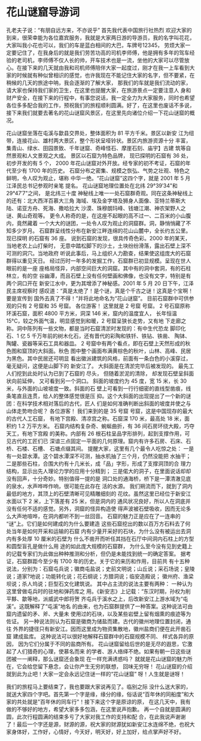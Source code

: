 # 花山谜窟导游词  
孔老夫子说：“有朋自远方来，不亦说乎” 首先我代表中国旅行社热烈 欢迎大家的到来，很荣幸能为各位嘉宾服务，我就是大家两日游的导游员，我的名字叫花花，大家叫我小花也可以，我们的车是蓝白相间的大巴，车牌号12345， 劳烦大家一定要记住了，在我身后的就是我们劳苦功高的司机李师傅，他是拥有多年的驾车经验的老司机，李师傅不仅人长的帅，开车技术也是一流，坐他的大家可以尽管放心。在接下来的几天就由我和司机师傅陪伴大家一起度过，刚才在我一上车看到大家的时候就有种似曾相识的感觉，也许我现在不能记住大家的名字，但不要紧，在稍候的几天的旅途中呐，我会逐渐的了解大家， 那我们的车就是我们流动的家， 请大家也保持我们家的卫生，在这里也提醒大家，在旅游景点一定要注意人 身和财产安全，在接下来的行程中，有事您说话，我一定全力为大家服务，同时也希望各位多多配合我的工作，预祝我们的旅程顺利圆满。好了，在这里也废话不多说，接下来我们就要去著名的花山谜窟风景区，在这里先向诸位介绍一下花山谜窟的概况。  

花山谜窟坐落在屯溪与歙县交界处，整体面积为 81 平方千米。景区以新安 江为纽带，连接花山、雄村两大景区，整个形状呈哑铃状。景区内旅游资源十分 丰富，集青山、绿水、田园景致、千年谜窟、奇峰怪石、摩崖石刻、庙宇】古建 筑等自然景观和人文景观之大成。 景区以石窟为特色品牌， 现已探明的石窟有 36 处， 初步开发的有 5 个， 2000 年花山谜窟对外开放。经专家的初不考证，石窟的年代至少有 1700 年的历史。 石窟分布之密集、规模之恢弘、气势之壮观、特色之鲜明，令人叹为观止，堪称 中华一绝。“花山谜窟”这四个字，就是 2001 年 5 月江泽民总书记参观时亲笔 提名。 花山谜窟地理位置处在北纬 29°39′34"和 29°47′7"之间， 是北纬三十度 神秘线上唯一一处石窟群奇观。同在这条神秘线上的还有：北大西洋百慕大三角 海域、埃及金字塔及狮身人面像、亚特兰蒂斯大陆、诺亚方舟、死海、撒哈拉大 沙漠、珠穆朗玛峰、钱塘江潮、神农架野人之谜、黄山奇观等。 更令人称奇的是，在这座不起眼的高不过一、二百米的小山腹内，竟然藏着 一个大大的谜团，一处令人叹为观止的洞窟群。洞，静悄悄藏了不知多少岁月。 石窟群呈线性分布在新安江畔连绵的花山山麓中，全长约五公里。现已探明 的石窟有 36 座。 说到石窟的发现，很具传奇色彩。2000 年的某天，当地老农上山打柴时， 无意中踏松脚下的沙土，土块纷纷滑落，露出石壁上深不可测的洞穴。当地政府 听说此事后，马上组织人力勘查，结果使这组庞大的石窟群得以重见天日。 经过历时一年多的发掘工作，石窟群已初显规模。呈现在世人眼前的是一座 座格局怪异，内部空间巨大的洞窟。其中有的洞中套洞，有的石柱林立，有的空 谷幽潭，而且石壁上没有任何壁画和佛像，也没有文字，特别是有两个洞口开在 新安江水中，更为其增添了神秘感。2001 年 5 月 20 日下午，江泽民主席视察时 感叹道：“真是太绝了！是个谜，真是个千古之谜！这真是个宝啊！要是宣传到 国外去真了不得！”并将此地命名为“花山谜窟”。 目前石窟群中可供参观的只有 2 号窟和 35 号窟。 各位游客！ 这里就是 2 号窟 号窟。 2 号石窟原称环溪石窟，面积 4800 平方米，洞深 146 米，窟内的温度宜人， 长年恒温 15°C，较之外面气温，明显感觉到和暖，2 号窟呈狭长走势，又有地 下走廊之称。洞中陈列有一些文物，都是当时石窟清淤时发现的：有中生代恐龙 脚印化石、1 亿 5 千万年前的树木化石，还有晋代的彩陶和铁钎、铁钻、铁凿、 陶钵、陶罐、瓷器等采石工具和器皿。 2 号窟中有两个看点，即在石壁上天然形成的秋色图和窟顶的大斜面。秋色 图中整个画面布满黄棕色的秋叶，山林、高峰、民居为黑色。其中民居还可明显 看出徽派建筑的风格，前面有一条白色的小溪穿过，毫无疑问，这便是山脚下的 新安江了。 大斜面是在清淤完毕后被发现的。 最先工人们挖到此处时认为已到了石窟的 尽头， 但随着淤泥的清除， 却发现石壁呈斜面状向前延伸， 又可看到另一个洞口。 斜面的坡度约为 45 度，宽 15 米，长 30 米，与外面的山坡坡度一致。斜面的石 壁上可看到一行行细密的直线型凿痕，线条笔直且连贯，给人的整体感觉很是压 抑。这个大斜面的出现提出了一个新的谜团：在科学技术相对落后的古代，匠人 们是如何准确判断出斜面的坡度并使之与山体走势吻合呢？ 各位游客！ 我们来到的是 35 号窟 号窟，这是中国现存的最大的古代人工石窟， 有地下宫殿、清凉宫之称。石窟深 170 米，最高处 18 米，面积约 1.2 万平方米。 石窟内结构复杂奇、蜿蜒曲折，有 36 间石房环绕大殿，巧夺天工，有地下宫殿 的美称。内部有 26 根石柱呈品字形排列，起到支撑作用，可见古代的工匠们已 深谙三点固定一平面的几何原理。窟内有许多石房、石床、石桥、石楼、石槽、 石塘点缀其间。 提醒大家，这里有几个最令人吃惊之处： 一是有一处碧水潭。这个碧水潭深不可测，抽水机抽了三个月，仍然没能把 水抽干； 二是那些石柱，合围大约有十几米长，成「品」字形，形成了支撑洞顶的合 理力结构，显示出先人理论力学的应用十分精到； 三是偌大的洞子，在里面说话却却没有回声，十分奇妙。特别值得一提的是 洞口处的通海桥，桥下是一潭清澈见底的泉水，水声哗哗作响，很可能在此存在 活的水源。 我们朔流而下，就到了洞内最低的地方，其顶上的石壁清晰可见精雕细刻的 花纹。虽然这里已经位于新安江水面以下 2 米，上下落差有 25 米，但是洞内的 通风状况良好，所以人在洞底并没有任何不适的感觉。另外，洞窟的怪异构造使 得声波被石壁吸收，因而无论多么大声地喧哗，在洞内都听不到一丝回音。 石窟的魅力正是应在了一连串的 “谜”上。它们是如何建成的为什么要建造 这些石窟挖出的数以百万方石料去了何处当年是如何开采和运输的石窟 内有少量开采好的石块，为什么没有被运出去洞内有多处厚 10 厘米的石壁为 什么不凿开而听任其挡在石厅中间洞内石柱上的方型和圆型盲孔是做什么用 途的如此庞大规模的石窟群， 为什么至今没有见到史籍上的记载专家们为此做出种种推测和分析，但仍是未能找到统一的确定答案。 据考证，石窟群距今至少有 1700 年的历史。关于它的来历和作用，目前共 有十五种说法，分别为：石窟屯兵说；徽商屯盐说；史前文明说；山丘说；采石场说；皇陵说；道家?地说；功能转化说；花石纲说；方腊洞说；临安造殿说； 徽州府、渔梁坝说；杀人坞说；巨型石文化建筑说。 其中占主流的说法主要有两种： 一种认为这里曾做屯兵时的驻地和弹药库之 用。《新安志》上记载：“东汉时期，孙权为削平黟、歙等地，派威武中郎将贺 齐屯兵于溪水之上，后改新安江上游水域为“屯溪”。这既解释了“屯溪”地名 的由来，也为石窟群提供了一种答案。这种说法可由窟内遗留的矛、斧、大量未 使用过的石块，以及某些岩壁上留有烟熏的痕迹等为佐证。 另一种说法则认为石窟是徽商为储盐而建。古代的徽州地理位置封闭，通往 外界的捷径只有新安江。因而这里成为物资集散地，徽州盐商们便在此开凿石窟 建成盐库。 这种说法可以很好地解释石窟群中的石窟规模不同、 样式各异的原因， 因为它们分属于不同的盐商所有。 花山谜窟留给后世的是无尽的遐思，它激起了人们猎奇的心理，使慕名而来 的学者、游人络绎不绝。如果有朝一日这些谜团被一一阐释，那么谜窟还会象现 在一样充满诱惑吗？ 就就是花山谜窟的魅力所在，它会给您留下悬念，会让你产生无穷的联想， 回味无穷呀！ 花山谜窟的介绍就到此为止吧！大家一定会永远记住谜一样的“花山谜窟” 呀！人生就是谜呀！  

我们的旅程马上要结束了，我也要跟大家说再见了。临别之际 没什么送大家的，就送大家四个字吧。首先第一个字是缘，缘分的缘，俗话说“百年休的同船度”和大家的共处就是"百年休的同车行"！接下来这个字是原谅的原， 在这几天中，我有做的不够好的地方，希望大家多多包涵，在这里说声抱歉。 再一个自就是圆满的圆，此次行程圆满的结束多亏了大家对我工作的支持和配 合，在此我说声谢谢了！最后一个字还是源，财源的源，祝大家的财源犹如新安江水连绵不绝，也祝大家身体好，工作好，心情好，今天好，明天好，好上加好，给点掌声好不好。  